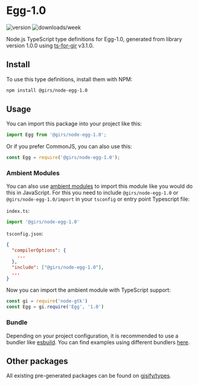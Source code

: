 
# Egg-1.0

![version](https://img.shields.io/npm/v/@girs/node-egg-1.0)
![downloads/week](https://img.shields.io/npm/dw/@girs/node-egg-1.0)


Node.js TypeScript type definitions for Egg-1.0, generated from library version 1.0.0 using [ts-for-gir](https://github.com/gjsify/ts-for-gir) v3.1.0.


## Install

To use this type definitions, install them with NPM:
```bash
npm install @girs/node-egg-1.0
```

## Usage

You can import this package into your project like this:
```ts
import Egg from '@girs/node-egg-1.0';
```

Or if you prefer CommonJS, you can also use this:
```ts
const Egg = require('@girs/node-egg-1.0');
```

### Ambient Modules

You can also use [ambient modules](https://github.com/gjsify/ts-for-gir/tree/main/packages/cli#ambient-modules) to import this module like you would do this in JavaScript.
For this you need to include `@girs/node-egg-1.0` or `@girs/node-egg-1.0/import` in your `tsconfig` or entry point Typescript file:

`index.ts`:
```ts
import '@girs/node-egg-1.0'
```

`tsconfig.json`:
```json
{
  "compilerOptions": {
    ...
  },
  "include": ["@girs/node-egg-1.0"],
  ...
}
```

Now you can import the ambient module with TypeScript support: 

```ts
const gi = require('node-gtk')
const Egg = gi.require('Egg', '1.0')
```


### Bundle

Depending on your project configuration, it is recommended to use a bundler like [esbuild](https://esbuild.github.io/). You can find examples using different bundlers [here](https://github.com/gjsify/ts-for-gir/tree/main/examples).

## Other packages

All existing pre-generated packages can be found on [gjsify/types](https://github.com/gjsify/types).

